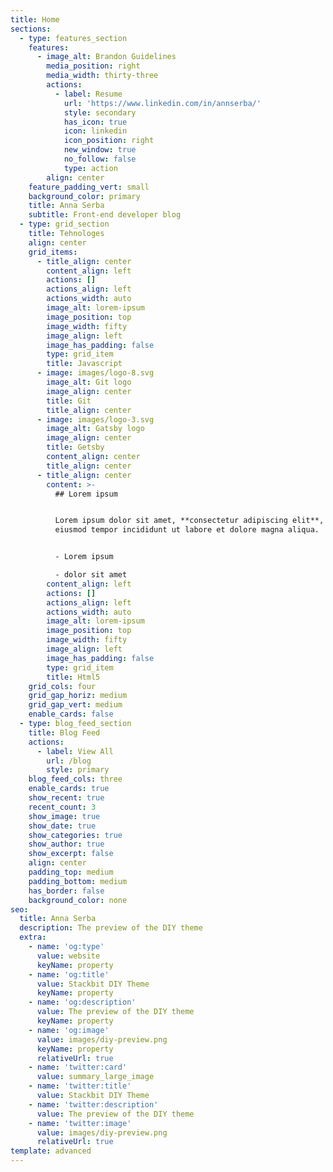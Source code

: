 ```yaml
---
title: Home
sections:
  - type: features_section
    features:
      - image_alt: Brandon Guidelines
        media_position: right
        media_width: thirty-three
        actions:
          - label: Resume
            url: 'https://www.linkedin.com/in/annserba/'
            style: secondary
            has_icon: true
            icon: linkedin
            icon_position: right
            new_window: true
            no_follow: false
            type: action
        align: center
    feature_padding_vert: small
    background_color: primary
    title: Anna Serba
    subtitle: Front-end developer blog
  - type: grid_section
    title: Tehnologes
    align: center
    grid_items:
      - title_align: center
        content_align: left
        actions: []
        actions_align: left
        actions_width: auto
        image_alt: lorem-ipsum
        image_position: top
        image_width: fifty
        image_align: left
        image_has_padding: false
        type: grid_item
        title: Javascript
      - image: images/logo-8.svg
        image_alt: Git logo
        image_align: center
        title: Git
        title_align: center
      - image: images/logo-3.svg
        image_alt: Gatsby logo
        image_align: center
        title: Getsby
        content_align: center
        title_align: center
      - title_align: center
        content: >-
          ## Lorem ipsum


          Lorem ipsum dolor sit amet, **consectetur adipiscing elit**, sed do
          eiusmod tempor incididunt ut labore et dolore magna aliqua.


          - Lorem ipsum

          - dolor sit amet
        content_align: left
        actions: []
        actions_align: left
        actions_width: auto
        image_alt: lorem-ipsum
        image_position: top
        image_width: fifty
        image_align: left
        image_has_padding: false
        type: grid_item
        title: Html5
    grid_cols: four
    grid_gap_horiz: medium
    grid_gap_vert: medium
    enable_cards: false
  - type: blog_feed_section
    title: Blog Feed
    actions:
      - label: View All
        url: /blog
        style: primary
    blog_feed_cols: three
    enable_cards: true
    show_recent: true
    recent_count: 3
    show_image: true
    show_date: true
    show_categories: true
    show_author: true
    show_excerpt: false
    align: center
    padding_top: medium
    padding_bottom: medium
    has_border: false
    background_color: none
seo:
  title: Anna Serba
  description: The preview of the DIY theme
  extra:
    - name: 'og:type'
      value: website
      keyName: property
    - name: 'og:title'
      value: Stackbit DIY Theme
      keyName: property
    - name: 'og:description'
      value: The preview of the DIY theme
      keyName: property
    - name: 'og:image'
      value: images/diy-preview.png
      keyName: property
      relativeUrl: true
    - name: 'twitter:card'
      value: summary_large_image
    - name: 'twitter:title'
      value: Stackbit DIY Theme
    - name: 'twitter:description'
      value: The preview of the DIY theme
    - name: 'twitter:image'
      value: images/diy-preview.png
      relativeUrl: true
template: advanced
---
```


